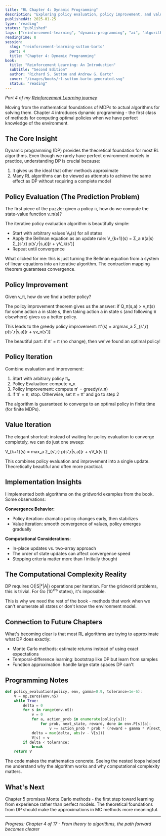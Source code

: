 ```yaml
---
title: "RL Chapter 4: Dynamic Programming"
description: "Exploring policy evaluation, policy improvement, and value iteration in reinforcement learning"
publishedAt: 2025-01-25
type: "reading"
status: "published"
tags: ["reinforcement-learning", "dynamic-programming", "ai", "algorithms"]
readingTime: 8
session:
  slug: "reinforcement-learning-sutton-barto"
  part: 4
  title: "Chapter 4: Dynamic Programming"
book:
  title: "Reinforcement Learning: An Introduction"
  subtitle: "Second Edition"
  author: "Richard S. Sutton and Andrew G. Barto"
  cover: "/images/books/rl-sutton-barto-generated.svg"
  status: "reading"
---
```


*Part 4 of my [Reinforcement Learning journey](/sessions/reinforcement-learning-sutton-barto)*

Moving from the mathematical foundations of MDPs to actual algorithms for solving them. Chapter 4 introduces dynamic programming - the first class of methods for computing optimal policies when we have perfect knowledge of the environment.

## The Core Insight

Dynamic programming (DP) provides the theoretical foundation for most RL algorithms. Even though we rarely have perfect environment models in practice, understanding DP is crucial because:

1. It gives us the ideal that other methods approximate
2. Many RL algorithms can be viewed as attempts to achieve the same effect as DP without requiring a complete model

## Policy Evaluation (The Prediction Problem)

The first piece of the puzzle: given a policy π, how do we compute the state-value function v_π(s)?

The iterative policy evaluation algorithm is beautifully simple:
- Start with arbitrary values V₀(s) for all states
- Apply the Bellman equation as an update rule:
  V_{k+1}(s) = Σ_a π(a|s) Σ_{s',r} p(s',r|s,a)[r + γV_k(s')]
- Repeat until convergence

What clicked for me: this is just turning the Bellman equation from a system of linear equations into an iterative algorithm. The contraction mapping theorem guarantees convergence.

## Policy Improvement

Given v_π, how do we find a better policy? 

The policy improvement theorem gives us the answer: if Q_π(s,a) > v_π(s) for some action a in state s, then taking action a in state s (and following π elsewhere) gives us a better policy.

This leads to the greedy policy improvement:
π'(s) = argmax_a Σ_{s',r} p(s',r|s,a)[r + γv_π(s')]

The beautiful part: if π' = π (no change), then we've found an optimal policy!

## Policy Iteration

Combine evaluation and improvement:
1. Start with arbitrary policy π₀
2. Policy Evaluation: compute v_π
3. Policy Improvement: compute π' = greedy(v_π)
4. If π' = π, stop. Otherwise, set π = π' and go to step 2

The algorithm is guaranteed to converge to an optimal policy in finite time (for finite MDPs).

## Value Iteration

The elegant shortcut: instead of waiting for policy evaluation to converge completely, we can do just one sweep:

V_{k+1}(s) = max_a Σ_{s',r} p(s',r|s,a)[r + γV_k(s')]

This combines policy evaluation and improvement into a single update. Theoretically beautiful and often more practical.

## Implementation Insights

I implemented both algorithms on the gridworld examples from the book. Some observations:

**Convergence Behavior**:
- Policy iteration: dramatic policy changes early, then stabilizes
- Value iteration: smooth convergence of values, policy emerges gradually

**Computational Considerations**:
- In-place updates vs. two-array approach
- The order of state updates can affect convergence speed
- Stopping criteria matter more than I initially thought

## The Computational Complexity Reality

DP requires O(|S|²|A|) operations per iteration. For the gridworld problems, this is trivial. For Go (10¹⁷⁰ states), it's impossible.

This is why we need the rest of the book - methods that work when we can't enumerate all states or don't know the environment model.

## Connection to Future Chapters

What's becoming clear is that most RL algorithms are trying to approximate what DP does exactly:
- Monte Carlo methods: estimate returns instead of using exact expectations
- Temporal-difference learning: bootstrap like DP but learn from samples
- Function approximation: handle large state spaces DP can't

## Programming Notes

```python
def policy_evaluation(policy, env, gamma=0.9, tolerance=1e-6):
    V = np.zeros(env.nS)
    while True:
        delta = 0
        for s in range(env.nS):
            v = 0
            for a, action_prob in enumerate(policy[s]):
                for prob, next_state, reward, done in env.P[s][a]:
                    v += action_prob * prob * (reward + gamma * V[next_state])
            delta = max(delta, abs(v - V[s]))
            V[s] = v
        if delta < tolerance:
            break
    return V
```

The code makes the mathematics concrete. Seeing the nested loops helped me understand why the algorithm works and why computational complexity matters.

## What's Next

Chapter 5 promises Monte Carlo methods - the first step toward learning from experience rather than perfect models. The theoretical foundations from DP should make the approximations in MC methods more meaningful.

---

*Progress: Chapter 4 of 17 - From theory to algorithms, the path forward becomes clearer*